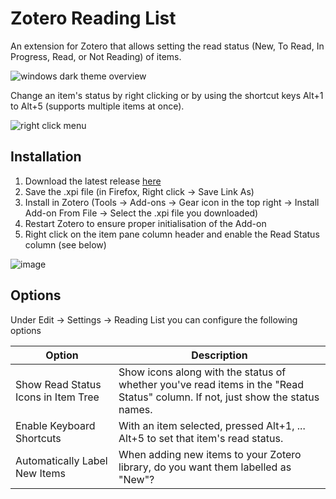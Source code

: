 # Zotero Reading List

An extension for Zotero that allows setting the read status (New, To Read, In Progress, Read, or Not Reading) of items.

![windows dark theme overview](https://github.com/Dominic-DallOsto/zotero-reading-list/assets/26859884/e35ef424-02cd-4bec-8866-3e1d30c9aadf)

Change an item's status by right clicking or by using the shortcut keys Alt+1 to Alt+5 (supports multiple items at once).

![right click menu](https://github.com/Dominic-DallOsto/zotero-reading-list/assets/26859884/10c46660-445d-4591-ad99-777fe58f788f)

## Installation

1. Download the latest release [here](https://github.com/Dominic-DallOsto/zotero-reading-list/releases/latest)
2. Save the .xpi file (in Firefox, Right click -> Save Link As)
3. Install in Zotero (Tools -> Add-ons -> Gear icon in the top right -> Install Add-on From File -> Select the .xpi file you downloaded)
4. Restart Zotero to ensure proper initialisation of the Add-on
5. Right click on the item pane column header and enable the Read Status column (see below)

![image](https://github.com/Dominic-DallOsto/zotero-reading-list/assets/26859884/e0dcc5b3-ffee-4120-96c8-81e6903d30b7)

## Options

Under Edit -> Settings -> Reading List you can configure the following options

| Option                              | Description                                                                                                                    |
| ----------------------------------- | ------------------------------------------------------------------------------------------------------------------------------ |
| Show Read Status Icons in Item Tree | Show icons along with the status of whether you've read items in the "Read Status" column. If not, just show the status names. |
| Enable Keyboard Shortcuts           | With an item selected, pressed Alt+1, ... Alt+5 to set that item's read status.                                                |
| Automatically Label New Items       | When adding new items to your Zotero library, do you want them labelled as "New"?                                              |

